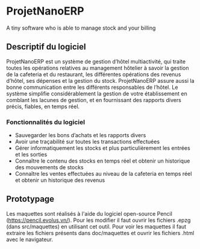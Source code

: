 ﻿# ProjetNanoERP
A tiny software who is able to manage stock and your billing

## Descriptif du logiciel

ProjetNanoERP est un système de gestion d’hôtel multiactivité, qui traite toutes les opérations relatives au management hôtelier à savoir la gestion de la cafeteria et du restaurant, les différentes opérations des revenus d’hôtel, ses dépenses et la gestion du stock.  ProjetNanoERP assure aussi la bonne communication entre les différents responsables de l’hôtel. Le système simplifie considérablement la gestion de votre établissement en comblant les lacunes de gestion, et en fournissant des rapports divers précis, fiables, en temps réel.

### Fonctionnalités du logiciel 

* Sauvegarder les bons d’achats et les rapports divers
* Avoir une traçabilité sur toutes les transactions effectuées
* Gérer informatiquement les stocks et plus particulièrement les entrées et  les sorties
* Connaître le contenu des stocks en temps réel et obtenir un historique des mouvements de stocks
* Connaître les ventes effectuées au niveau de la cafeteria en temps réel et obtenir un historique des revenus

## Prototypage
Les maquettes sont réalisés à l'aide du logiciel open-source Pencil (https://pencil.evolus.vn/). Pour les modifier il faut ouvrir les fichiers .epzg  (dans src/maquettes) en utilisant cet outil.
Pour voir les maquettes il faut extraire les fichiers présents dans doc/maquettes et ouvrir les fichiers .html avec le navigateur.

